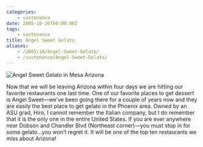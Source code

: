 ```yaml
---
categories:
    - sustenance
date: 2005-10-26T00:00:00Z
tags:
    - sustenance
title: Angel Sweet Gelato
aliases: 
    - /2005/10/Angel-Sweet-Gelato/
    - /sustenance/Angel-Sweet-Gelato/
---
```


![Angel Sweet Gelato in Mesa Arizona](/uploads/2005/10/0620422427_200508_20d_10697.jpg)

Now that we will be leaving Arizona within four days we are hitting our favorite restaurants one last time. One of our favorite places to get dessert is Angel Sweet—we’ve been going there for a couple of years now and they are easily the best place to get gelato in the Phoenix area. Owned by an ASU grad, Hiro, I cannot remember the Italian company, but I do remember that it is the only one in the entire United States. If you are ever anywhere near Dobson and Chandler Blvd (Northeast corner)—you must stop in for some gelato…you won’t regret it. It will be one of the top ten restaurants we miss about Arizona!